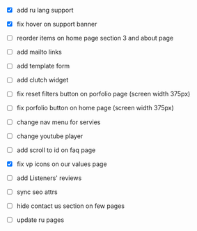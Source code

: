 - [x] add ru lang support 
- [x] fix hover on support banner
- [ ] reorder items on home page section 3 and about page
- [ ] add mailto links
- [ ] add template form
- [ ] add clutch widget
- [ ] fix reset filters button on porfolio page (screen width 375px)
- [ ] fix porfolio button on home page (screen width 375px)
- [ ] change nav menu for servies 
- [ ] change youtube player
- [ ] add scroll to id on faq page
- [x] fix vp icons on our values page
- [ ] add Listeners' reviews
- [ ] sync seo attrs
- [ ] hide contact us section on few pages
- [ ] update ru pages  



